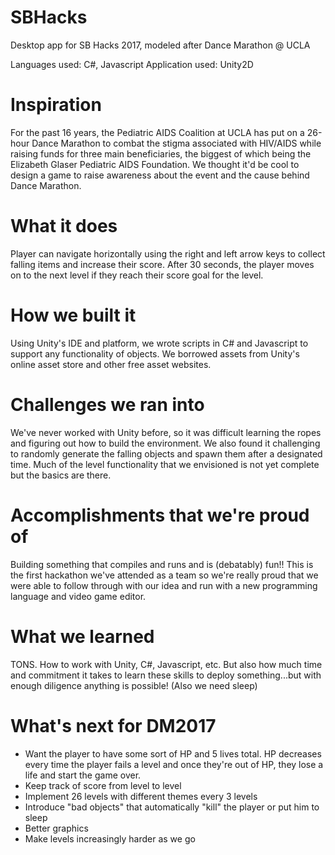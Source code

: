# SBHacks
Desktop app for SB Hacks 2017, modeled after Dance Marathon @ UCLA

Languages used: C#, Javascript
Application used: Unity2D

# Inspiration
For the past 16 years, the Pediatric AIDS Coalition at UCLA has put on a 26-hour Dance Marathon to combat the stigma associated with HIV/AIDS while raising funds for three main beneficiaries, the biggest of which being the Elizabeth Glaser Pediatric AIDS Foundation. We thought it'd be cool to design a game to raise awareness about the event and the cause behind Dance Marathon.

# What it does
Player can navigate horizontally using the right and left arrow keys to collect falling items and increase their score. After 30 seconds, the player moves on to the next level if they reach their score goal for the level.

# How we built it
Using Unity's IDE and platform, we wrote scripts in C# and Javascript to support any functionality of objects. We borrowed assets from Unity's online asset store and other free asset websites.

# Challenges we ran into
We've never worked with Unity before, so it was difficult learning the ropes and figuring out how to build the environment. We also found it challenging to randomly generate the falling objects and spawn them after a designated time. Much of the level functionality that we envisioned is not yet complete but the basics are there.

# Accomplishments that we're proud of
Building something that compiles and runs and is (debatably) fun!! This is the first hackathon we've attended as a team so we're really proud that we were able to follow through with our idea and run with a new programming language and video game editor.

# What we learned
TONS. How to work with Unity, C#, Javascript, etc. But also how much time and commitment it takes to learn these skills to deploy something...but with enough diligence anything is possible! (Also we need sleep)

# What's next for DM2017
- Want the player to have some sort of HP and 5 lives total. HP decreases every time the player fails a level and once they're out of HP, they lose a life and start the game over.
- Keep track of score from level to level
- Implement 26 levels with different themes every 3 levels
- Introduce "bad objects" that automatically "kill" the player or put him to sleep
- Better graphics
- Make levels increasingly harder as we go
